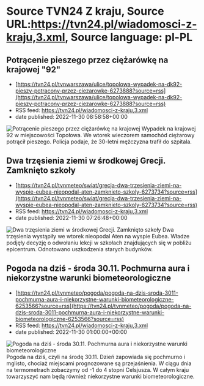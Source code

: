 # Source TVN24 Z kraju, Source URL:https://tvn24.pl/wiadomosci-z-kraju,3.xml, Source language: pl-PL

## Potrącenie pieszego przez ciężarówkę na krajowej "92"
 - [https://tvn24.pl/tvnwarszawa/ulice/topolowa-wypadek-na-dk92-pieszy-potracony-przez-ciezarowke-6273888?source=rss](https://tvn24.pl/tvnwarszawa/ulice/topolowa-wypadek-na-dk92-pieszy-potracony-przez-ciezarowke-6273888?source=rss)
 - RSS feed: https://tvn24.pl/wiadomosci-z-kraju,3.xml
 - date published: 2022-11-30 08:58:58+00:00

<img alt="Potrącenie pieszego przez ciężarówkę na krajowej " src="https://tvn24.pl/tvnwarszawa/najnowsze/cdn-zdjecie-wiakp9-potracenie-pieszego-na-dk92-6273847/alternates/LANDSCAPE_1280" />
    Wypadek na krajowej 92 w miejscowości Topołowa. We wtorek wieczorem samochód ciężarowy potrącił pieszego. Policja podaje, że 30-letni mężczyzna trafił do szpitala.

## Dwa trzęsienia ziemi w środkowej Grecji. Zamknięto szkoły
 - [https://tvn24.pl/tvnmeteo/swiat/grecja-dwa-trzesienia-ziemi-na-wyspie-eubea-nieopodal-aten-zamknieto-szkoly-6273734?source=rss](https://tvn24.pl/tvnmeteo/swiat/grecja-dwa-trzesienia-ziemi-na-wyspie-eubea-nieopodal-aten-zamknieto-szkoly-6273734?source=rss)
 - RSS feed: https://tvn24.pl/wiadomosci-z-kraju,3.xml
 - date published: 2022-11-30 07:26:48+00:00

<img alt="Dwa trzęsienia ziemi w środkowej Grecji. Zamknięto szkoły" src="https://tvn24.pl/tvnmeteo/najnowsze/cdn-zdjecie-tr57y2-trzesienie-ziemi-w-grecji-6273747/alternates/LANDSCAPE_1280" />
    Dwa trzęsienia wystąpiły we wtorek nieopodal Aten na wyspie Eubea. Władze podjęły decyzję o odwołaniu lekcji w szkołach znajdujących się w pobliżu epicentrum. Odnotowano uszkodzenia starych budynków.

## Pogoda na dziś - środa 30.11. Pochmurna aura i niekorzystne warunki biometeorologiczne
 - [https://tvn24.pl/tvnmeteo/pogoda/pogoda-na-dzis-sroda-3011-pochmurna-aura-i-niekorzystne-warunki-biometeorologiczne-6253566?source=rss](https://tvn24.pl/tvnmeteo/pogoda/pogoda-na-dzis-sroda-3011-pochmurna-aura-i-niekorzystne-warunki-biometeorologiczne-6253566?source=rss)
 - RSS feed: https://tvn24.pl/wiadomosci-z-kraju,3.xml
 - date published: 2022-11-30 01:00:00+00:00

<img alt="Pogoda na dziś - środa 30.11. Pochmurna aura i niekorzystne warunki biometeorologiczne" src="https://tvn24.pl/tvnmeteo/najnowsze/cdn-zdjecie-j684ae-mgla-pochmurno-pozna-jesien-6253549/alternates/LANDSCAPE_1280" />
    Pogoda na dziś, czyli na środę 30.11. Dzień zapowiada się pochmurno i mglisto, chociaż miejscami prognozowane są przejaśnienia. W ciągu dnia na termometrach zobaczymy od -1 do 4 stopni Celsjusza. W całym kraju towarzyszyć nam będą również niekorzystne warunki biometeorologiczne.
